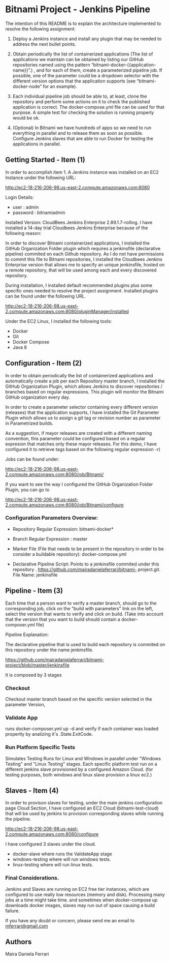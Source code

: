 # Bitnami Project - Jenkins Pipeline

The intention of this README is to explain the architecture implemented to resolve the following assignment:

1. Deploy a Jenkins instance and install any plugin that may be needed to address the next
bullet points.

2. Obtain periodically the list of containerized applications (The list of applications we
maintain can be obtained by listing our GitHub repositories named using the pattern
“bitnami-docker-{{application-name}}”.) , and for each of them, create a
parameterized pipeline job. If possible, one of the parameter could be a dropdown
selector with the different version options that the application supports (see
“bitnami-docker-node” for an example).

3. Each individual pipeline job should be able to, at least, clone the repository and perform
some actions on it to check the published application is correct. The
docker-compose.yml file can be used for that purpose. A simple test for checking the
solution is running properly would be ok.

4. (Optional) In Bitnami we have hundreds of apps so we need to run everything in parallel
and to release them as soon as possible. Configure Jenkins slaves that are able to run
Docker for testing the applications in parallel.

## Getting Started - Item (1)

In order to accomplish item 1. A Jenkins instance was installed on an EC2 Instance under the following URL:

http://ec2-18-216-206-98.us-east-2.compute.amazonaws.com:8080

Login Details:
  - user     : admin
  - password : bitnamiadmin

Installed Version: CloudBees Jenkins Enterprise 2.89.1.7-rolling. I have installed a 14-day trial Cloudbees Jenkins Enterprise because of the following reason:

In order to discover Bitnami containerized applications, I installed the GitHub Organization Folder plugin which requires a jenkinsfile (declarative pipeline) commited on each Github repository. As I do not have permissions to commit this file to Bitnami repositories, I installed the Cloudbees Jenkins Enterprise version that allows me to specify an unique jenkinsfile, hosted on a remote repository, that will be used among each and every discovered repository. 

During installation, I installed default recommended plugins plus some specific ones needed to resolve the project assignment. Installed plugins can be found under the following URL.

http://ec2-18-216-206-98.us-east-2.compute.amazonaws.com:8080/pluginManager/installed

Under the EC2 Linux, I installed the following tools:

- Docker
- Git
- Docker Compose
- Java 8

## Configuration - Item (2)

In order to obtain periodically the list of containerized applications and automatically create a job per each Repository master branch, I installed the GitHub Organization Plugin, which allows Jenkins to discover repositories / branches based on regular expressions. This plugin will monitor the Bitnami GitHub organization every day.

In order to create a parameter selector containing every different version (releases) that the application supports, I have installed the Git Parameter Plugin which allows us to assign a git tag or revision number as parameter in Parametrized builds.

As a suggestion, if mayor releases are created with a different naming convention, this parameter could be configured based on a regular expresion that matches only these mayor releases. For this demo, I have configured it to retrieve tags based on the following regular expression *-r*)

Jobs can be found under:

http://ec2-18-216-206-98.us-east-2.compute.amazonaws.com:8080/job/Bitnami/

If you want to see the way I configured the GitHub Organization Folder Plugin, you can go to 

http://ec2-18-216-206-98.us-east-2.compute.amazonaws.com:8080/job/Bitnami/configure

### Configuration Parameters Overview:

- Repository Regular Expression: bitnami-docker*

- Branch Regular Expression : master

- Marker File (File that needs to be present in the repository in order to be consider a buildable repository): docker-compose.yml

- Declarative Pipeline Script: Points to a jenkinsfile commited under this repository . https://github.com/mairadanielaferrari/bitnami-
project.git. File Name: jenkinsfile

## Pipeline - Item (3)

Each time that a person want to verify a master branch, should go to the corresponding job, click on the "build with parameters" link on the left, select the version that wants to verify  and click on build. (Take into account that the version that you want to build should contain a docker-composer.yml file)

Pipeline Explanation:

The declarative pipeline that is used to build each repository is commited on this repository under the name jenkinsfile.

https://github.com/mairadanielaferrari/bitnami-project/blob/master/jenkinsfile

It is composed by 3 stages

### Checkout 
   
   Checkout master branch based on the specific version selected in the parameter Version,

### Validate App

runs docker-composer.yml up -d and verify if each container was loaded propertly by analizing it's .State.ExitCode.

### Run Platform Specific Tests

Simulates Testing Runs for Linux and Windows in parallel under "Windows Testing" and "Linux Testing" stages. Each specific platform test run on a different jenkins slave provisioned by a configured Amazon Cloud. (for testing purposes, both windows and linux slave provision a linux ec2.)

## Slaves - Item (4)

In order to provison slaves for testing, under the main jenkins configuration page Cloud Section, I have configured an EC2 Cloud (bitnami-test-cloud) that will be used by jenkins to provision corresponding slaves while running the pipeline.

http://ec2-18-216-206-98.us-east-2.compute.amazonaws.com:8080/configure

I have configured 3 slaves under the cloud.

- docker-slave where runs the ValidateApp stage
- windows-testing where will run windows tests.
- linux-testing where will run linux tests.

### Final Considerations.

Jenkins and Slaves are running on EC2 free tier instances, which are configured to use really low resources (memory and disk). Processing many jobs at a time might take time. and sometimes when docker-compose up downloads docker images, slaves may run out of space causing a build failure.

If you have any doubt or concern, please send me an email to mferrari@gmail.com

## Authors
Maira Daniela Ferrari
